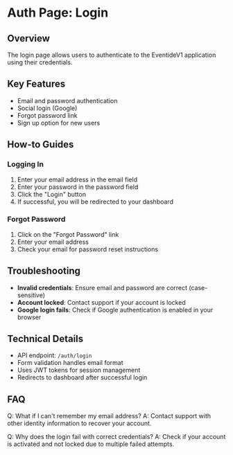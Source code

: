 # Auth Page: Login

## Overview
The login page allows users to authenticate to the EventideV1 application using their credentials.

## Key Features
- Email and password authentication
- Social login (Google)
- Forgot password link
- Sign up option for new users

## How-to Guides
### Logging In
1. Enter your email address in the email field
2. Enter your password in the password field
3. Click the "Login" button
4. If successful, you will be redirected to your dashboard

### Forgot Password
1. Click on the "Forgot Password" link
2. Enter your email address
3. Check your email for password reset instructions

## Troubleshooting
- **Invalid credentials**: Ensure email and password are correct (case-sensitive)
- **Account locked**: Contact support if your account is locked
- **Google login fails**: Check if Google authentication is enabled in your browser

## Technical Details
- API endpoint: `/auth/login`
- Form validation handles email format
- Uses JWT tokens for session management
- Redirects to dashboard after successful login

## FAQ
Q: What if I can't remember my email address?
A: Contact support with other identity information to recover your account.

Q: Why does the login fail with correct credentials?
A: Check if your account is activated and not locked due to multiple failed attempts.